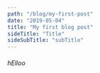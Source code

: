 ```yaml
---
path: "/blog/my-first-post"
date: "2019-05-04"
title: "My first blog post"
sideTitle: "Title"
sideSubTitle: "subTitle"
---
```


###### hElloo
